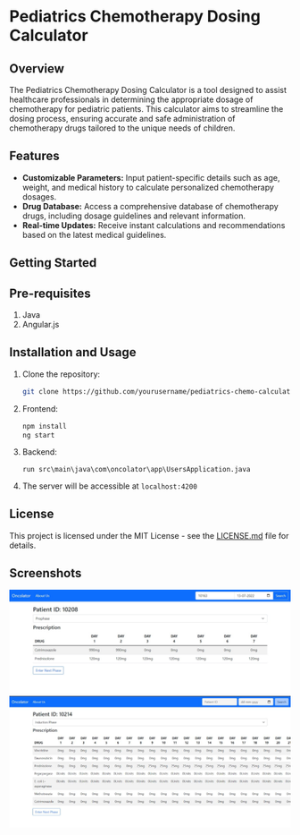# Pediatrics Chemotherapy Dosing Calculator


## Overview


The Pediatrics Chemotherapy Dosing Calculator is a tool designed to assist healthcare professionals in determining the appropriate dosage of chemotherapy for pediatric patients. This calculator aims to streamline the dosing process, ensuring accurate and safe administration of chemotherapy drugs tailored to the unique needs of children.


## Features


- **Customizable Parameters:** Input patient-specific details such as age, weight, and medical history to calculate personalized chemotherapy dosages.
- **Drug Database:** Access a comprehensive database of chemotherapy drugs, including dosage guidelines and relevant information.
- **Real-time Updates:** Receive instant calculations and recommendations based on the latest medical guidelines.


## Getting Started

## Pre-requisites
1. Java
2. Angular.js


## Installation and Usage


1. Clone the repository:


    ```bash
    git clone https://github.com/yourusername/pediatrics-chemo-calculator.git
    ```


2. Frontend:
    ```
    npm install
    ng start
    ```


3. Backend:
    ```
    run src\main\java\com\oncolator\app\UsersApplication.java
    ```


4. The server will be accessible at ``` localhost:4200 ```


## License


This project is licensed under the MIT License - see the [LICENSE.md](LICENSE.md) file for details.


## Screenshots

![Screenshot 1](screenshots/ss1.jpg)
![Screenshot 2](screenshots/ss2.jpg)


